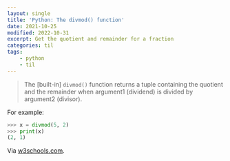 ```yaml
---
layout: single
title: 'Python: The divmod() function'
date: 2021-10-25
modified: 2022-10-31
excerpt: Get the quotient and remainder for a fraction
categories: til
tags:
    - python
    - til
---
```


> The [built-in] `divmod()` function returns a tuple containing the quotient and the remainder
> when argument1 (dividend) is divided by argument2 (divisor).

For example:

```python
>>> x = divmod(5, 2)
>>> print(x)
(2, 1)
```

Via [w3schools.com](https://www.w3schools.com/python/ref_func_divmod.asp).
